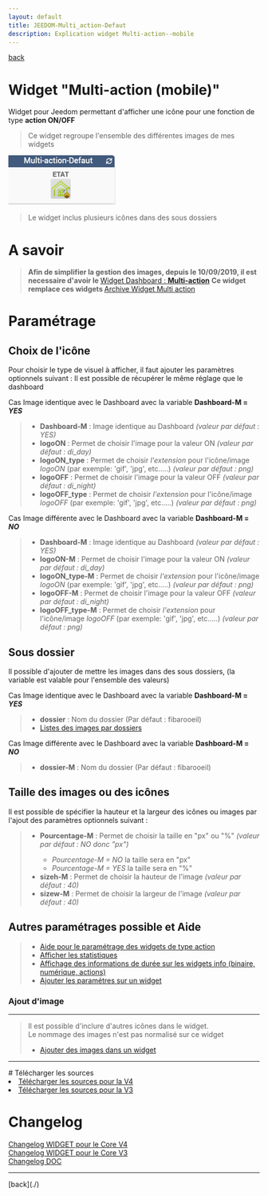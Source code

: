 ```yaml
---
layout: default
title: JEEDOM-Multi_action-Defaut
description: Explication widget Multi-action--mobile
---
```

[back](./)
# Widget "Multi-action (mobile)"

Widget pour Jeedom permettant d'afficher une icône pour une fonction de type <b>action ON/OFF</b>
<blockquote>
    Ce widget regroupe l'ensemble des différentes images de mes widgets
</blockquote>

<p><img src="../img/exemple/m/multi_action.png" alt="Resultat" /></p>
<blockquote>
    Le widget inclus plusieurs icônes dans des sous dossiers
</blockquote>

# A savoir

> <b>Afin de simplifier la gestion des images, depuis le 10/09/2019, il est necessaire d'avoir le </b><a href="WIDGET_d_Multi_action_Defaut">Widget Dashboard : <b>Multi-action</b></a>
> <b>Ce widget remplace ces widgets </b><a href="Archive_WIDGET_m_Multiaction">Archive Widget Multi action</a>


# Paramétrage
## Choix de l'icône
Pour choisir le type de visuel à afficher, il faut ajouter les paramètres optionnels suivant :
Il est possible de récupérer le même réglage que le dashboard

Cas Image identique avec le Dashboard avec la variable <b>Dashboard-M = <i>YES</i></b>
<blockquote>
    <ul>
        <li><b>Dashboard-M</b> : Image identique au Dashboard <i> (valeur par défaut : YES)</i></li>
        <li><b>logoON</b> : Permet de choisir l'image pour la valeur ON<i> (valeur par défaut : di_day)</i></li>
        <li><b>logoON_type</b> : Permet de choisir <i>l'extension</i> pour l'icône/image <i>logoON</i> (par exemple: 'gif', 'jpg', etc.....)<i> (valeur par défaut : png)</i></li>
        <li><b>logoOFF</b> : Permet de choisir l'image pour la valeur OFF<i> (valeur par défaut : di_night)</i></li>
        <li><b>logoOFF_type</b> : Permet de choisir <i>l'extension</i> pour l'icône/image <i>logoOFF</i> (par exemple: 'gif', 'jpg', etc.....)<i> (valeur par défaut : png)</i></li>
    </ul>
</blockquote>

Cas Image différente avec le Dashboard avec la variable <b>Dashboard-M = <i>NO</i></b>
<blockquote>
    <ul>
        <li><b>Dashboard-M</b> : Image identique au Dashboard <i> (valeur par défaut : YES)</i></li>
        <li><b>logoON-M</b> : Permet de choisir l'image pour la valeur ON<i> (valeur par défaut : di_day)</i></li>
        <li><b>logoON_type-M</b> : Permet de choisir <i>l'extension</i> pour l'icône/image <i>logoON</i> (par exemple: 'gif', 'jpg', etc.....)<i> (valeur par défaut : png)</i></li>
        <li><b>logoOFF-M</b> : Permet de choisir l'image pour la valeur OFF<i> (valeur par défaut : di_night)</i></li>
        <li><b>logoOFF_type-M</b> : Permet de choisir <i>l'extension</i> pour l'icône/image <i>logoOFF</i> (par exemple: 'gif', 'jpg', etc.....)<i> (valeur par défaut : png)</i></li>
    </ul>
</blockquote>


## Sous dossier
Il possible d'ajouter de mettre les images dans des sous dossiers, (la variable est valable pour l'ensemble des valeurs)

Cas Image identique avec le Dashboard avec la variable <b>Dashboard-M = <i>YES</i></b>
<blockquote>
    <ul>
        <li><b>dossier</b> : Nom du dossier (Par défaut : fibarooeil)</li>
        <li><a href="JEEDOM_Liste_images_dossiers.html">Listes des images par dossiers</a></li>
    </ul>
</blockquote>

Cas Image différente avec le Dashboard avec la variable <b>Dashboard-M = <i>NO</i></b>
<blockquote>
    <ul>
        <li><b>dossier-M</b> : Nom du dossier (Par défaut : fibarooeil)</li>
    </ul>
</blockquote>

## Taille des images ou des icônes
Il est possible de spécifier la hauteur et la largeur des icônes ou images par l'ajout des paramètres optionnels suivant :
<blockquote>
    <ul>
        <li><b>Pourcentage-M</b> : Permet de choisir la taille en "px" ou "%" <i>(valeur par défaut : NO donc "px")</i></li>
        <ul>
            <li><i>Pourcentage-M = NO</i> la taille sera en "px"</li>
            <li><i>Pourcentage-M = YES</i> la taille sera en "%"</li>
        </ul>
        <li><b>sizeh-M</b> : Permet de choisir la hauteur de l'image <i>(valeur par défaut : 40)</i></li>
        <li><b>sizew-M</b> : Permet de choisir la largeur de l'image <i>(valeur par défaut : 40)</i></li>
    </ul>
</blockquote>

## Autres paramétrages possible et Aide
<blockquote>
    <ul>
        <li><a href="JEEDOM_AIDE_CONFIG_ACTION">Aide pour le paramétrage des widgets de type action</a></li>
        <li><a href="JEEDOM_AIDE_STATS">Afficher les statistiques</a></li>
        <li><a href="JEEDOM_AIDE_STATS_TEMPS.html">Affichage des informations de durée sur les widgets info (binaire, numérique, actions)</a></li>
        <li><a href="JEEDOM_AIDE_PARA">Ajouter les paramétres sur un widget</a></li>
    </ul>
</blockquote>

### Ajout d'image
<hr />
<blockquote>
        Il est possible d'inclure d'autres icônes dans le widget.<br/>
        Le nommage des images n'est pas normalisé sur ce widget
    <ul>
        <li><a href=".JEEDOM_AIDE_ADD_IMG.html">Ajouter des images dans un widget</a></li>
    </ul>
</blockquote>

<hr />
# Télécharger les sources
<li><a href="https://github.com/JEALG/JEEDOM-Multi_action-Defaut--mobile/tree/masterv4">Télécharger les sources pour la V4</a></li>
<li><a href="https://github.com/JEALG/JEEDOM-Multi_action-Defaut--mobile/tree/master">Télécharger les sources pour la V3</a></li>

# Changelog
<a href="https://github.com/JEALG/JEEDOM-Multi_action-Defaut--mobile/commits/masterv4">Changelog WIDGET pour le Core V4</a><br/>
<a href="https://github.com/JEALG/JEEDOM-Multi_action-Defaut--mobile/commits/master">Changelog WIDGET pour le Core V3</a><br/>
<a href="https://github.com/JEALG/JEEDOM-Widget_JAG-doc/commits/master">Changelog DOC</a>

<hr />
[back](./)